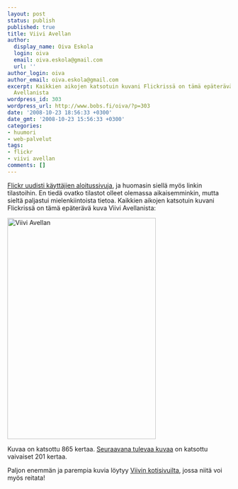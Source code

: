 ```yaml
---
layout: post
status: publish
published: true
title: Viivi Avellan
author:
  display_name: Oiva Eskola
  login: oiva
  email: oiva.eskola@gmail.com
  url: ''
author_login: oiva
author_email: oiva.eskola@gmail.com
excerpt: Kaikkien aikojen katsotuin kuvani Flickrissä on tämä epäterävä kuva Viivi
  Avellanista
wordpress_id: 303
wordpress_url: http://www.bobs.fi/oiva/?p=303
date: '2008-10-23 18:56:33 +0300'
date_gmt: '2008-10-23 15:56:33 +0300'
categories:
- huumori
- web-palvelut
tags:
- flickr
- viivi avellan
comments: []
---
```

<p><a title="Flickr Blog: Welcome to your new Home Page" href="http://blog.flickr.net/en/2008/10/16/your-new-home-page">Flickr uudisti k&auml;ytt&auml;jien aloitussivuja</a>, ja huomasin siell&auml; my&ouml;s linkin tilastoihin. En tied&auml; ovatko tilastot olleet olemassa aikaisemminkin, mutta sielt&auml; paljastui mielenkiintoista tietoa. Kaikkien aikojen katsotuin kuvani Flickriss&auml; on t&auml;m&auml; ep&auml;ter&auml;v&auml; kuva Viivi Avellanista:</p>
<p><a title="Viivi Avellan by oiva_eskola, on Flickr" href="http://www.flickr.com/photos/oiva/2304694299/"><img src="http://farm3.static.flickr.com/2378/2304694299_65780328ef.jpg" alt="Viivi Avellan" width="335" height="500" /></a></p>
<p>Kuvaa on katsottu 865 kertaa. <a title="Downhill" href="http://www.flickr.com/photos/oiva/2561142088/">Seuraavana tulevaa kuvaa</a> on katsottu vaivaiset 201 kertaa.</p>
<p>Paljon enemm&auml;n ja parempia kuvia l&ouml;ytyy <a title="Viivi Avellan" href="http://www.viiviavellan.com/?cat=4">Viivin kotisivuilta</a>, jossa niit&auml; voi my&ouml;s reitata!</p>
